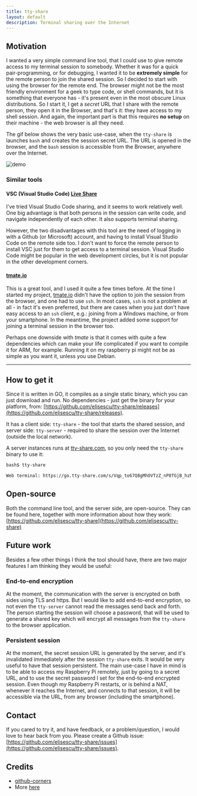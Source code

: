 ```yaml
---
title: tty-share
layout: default
description: Terminal sharing over the Internet
---
```


## Motivation

I wanted a very simple command line tool, that I could use to give remote access to my terminal session to somebody. Whether it was for a quick pair-programming, or for debugging, I wanted it to be **extremely simple** for the remote person to join the shared session. So I decided to start with using the browser for the remote end. The browser might not be the most friendly environment for a geek to type code, or shell commands, but it is something that everyone has - it's present even in the most obscure Linux distributions. So I start it, I get a *secret* URL that I share with the remote person, they open it in the Browser, and that's it: they have access to my shell session. And again, the important part is that this requires **no setup** on their machine - the web browser is all they need.

The gif below shows the very basic use-case, when the `tty-share` is launches `bash` and creates the session secret URL. The URL is opened in the browser, and the `bash` session is accessible from the Browser, anywhere over the Internet.

![demo](https://github.com/elisescu/tty-share/raw/master/doc/demo.gif)

### Similar tools

#### VSC (Visual Studio Code) [Live Share](https://docs.microsoft.com/en-us/visualstudio/liveshare/use/vscode)

I've tried Visual Studio Code sharing, and it seems to work relatively well. One big advantage is that both persons in the session can write code, and navigate independently of each other. It also supports terminal sharing.

However, the two disadvantages with this tool are the need of logging in with a Github (or Microsoft) account, and having to install Visual Studio Code on the remote side too. I don't want to force the remote person to install VSC just for them to get access to a terminal session. Visual Studio Code might be popular in the web development circles, but it is not popular in the other development corners.

#### [tmate.io](https://tmate.io/)

This is a great tool, and I used it quite a few times before. At the time I started my project, [tmate.io](https://tmate.io) didn't have the option to join the session from the browser, and one had to use `ssh`. In most cases, `ssh` is not a problem at all - in fact it's even preferred, but there are cases when you just don't have easy access to an `ssh` client, e.g.: joining from a Windows machine, or from your smartphone. In the meantime, the project added some support for joining a terminal session in the browser too.

Perhaps one downside with *tmate* is that it comes with quite a few dependencies which can make your life complicated if you want to compile it for ARM, for example. Running it on my raspberry pi might not be as simple as you want it, unless you use Debian.

------

## How to get it

Since it is written in GO, it compiles as a single static binary, which you can just download and run. No dependencies - just get the binary for your platform, from: [https://github.com/elisescu/tty-share/releases](https://github.com/elisescu/tty-share/releases).


It has a client side: `tty-share` - the tool that starts the shared session, and server side: `tty-server` - required to share the session over the Internet (outside the local network).

A server instances runs at [tty-share.com](https://tty-share.com), so you only need the `tty-share` binary to use it:

``` bash
bash$ tty-share

Web terminal: https://go.tty-share.com/s/Vqp_to67Q8gMhOVTzZ_nP8TGjB_hzNu8kIT5IdZ1rqI=

```

## Open-source

Both the command line tool, and the server side, are open-source. They can be found here, together with more information about how they work: [https://github.com/elisescu/tty-share](https://github.com/elisescu/tty-share)

## Future work

Besides a few other things I think the tool should have, there are two major features I am thinking they would be useful:

### End-to-end encryption

At the moment, the communication with the server is encrypted on both sides using TLS and https. But I would like to add end-to-end encryption, so not even the `tty-server` cannot read the messages send back and forth. The person starting the session will choose a password, that will be used to generate a shared key which will encrypt all messages from the `tty-share` to the browser application.

### Persistent session

At the moment, the secret session URL is generated by the server, and it's invalidated immediately after the session `tty-share` exits. It would be very useful to have that session persistent. The main use-case I have in mind is to be able to access my Raspberry Pi remotely, just by going to a secret URL, and to use the secret password I set for the end-to-end encrypted session. Even though my Raspberry Pi restarts, or is behind a NAT, whenever it reaches the Internet, and connects to that session, it will be accessible via the URL, from any browser (including the smartphone).

## Contact

If you cared to try it, and have feedback, or a problem/question, I would love to hear back from you. Please create a Github issue: [https://github.com/elisescu/tty-share/issues](https://github.com/elisescu/tty-share/issues).

## Credits

* [github-corners](https://github.com/tholman/github-corners)
* More [here](https://github.com/elisescu/tty-share#credits)
